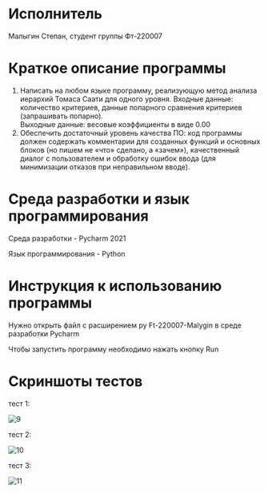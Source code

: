 # Исполнитель
Малыгин Степан, студент группы Фт-220007
# Краткое описание программы
1. Написать на любом языке программу, реализующую метод анализа иерархий Томаса Саати для одного уровня.
Входные данные: количество критериев, данные попарного сравнения критериев (запрашивать попарно).  
Выходные данные: весовые коэффициенты в виде 0.00 
2. Обеспечить достаточный уровень качества ПО: 
код программы должен содержать комментарии для созданных функций и основных блоков (но пишем не «что» сделано, а «зачем»),
качественный диалог с пользователем и обработку ошибок ввода (для минимизации отказов при неправильном вводе).

# Среда разработки и язык программирования
Среда разработки - Pycharm 2021

Язык программирования - Python

# Инструкция к использованию программы
Нужно открыть файл с расширением py Ft-220007-Malygin в среде разработки Pycharm  

Чтобы запустить программу необходимо нажать кнопку Run

# Скриншоты тестов

тест 1:

![9](https://github.com/malygin04/lab06/assets/102820638/c5e3df34-c9af-4405-891e-2810569c2868)


тест 2:


![10](https://github.com/malygin04/lab06/assets/102820638/18d2f734-b8b1-4a58-95c2-a79d1d6e7d77)


тест 3:

![11](https://github.com/malygin04/lab06/assets/102820638/2312fa0f-844e-4316-92ad-67c06a9ce9d7)







